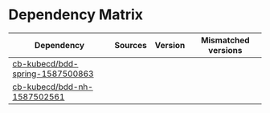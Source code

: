 # Dependency Matrix

Dependency | Sources | Version | Mismatched versions
---------- | ------- | ------- | -------------------
[cb-kubecd/bdd-spring-1587500863](https://github.com/cb-kubecd/bdd-spring-1587500863.git) |  | []() | 
[cb-kubecd/bdd-nh-1587502561](https://github.com/cb-kubecd/bdd-nh-1587502561.git) |  | []() | 
